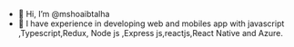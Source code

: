 - 👋 Hi, I’m @mshoaibtalha
- 👀 I have experience in developing web and mobiles app with javascript ,Typescript,Redux, Node js ,Express js,reactjs,React Native and Azure.



<!---
mshoaibtalha/mshoaibtalha is a ✨ special ✨ repository because its `README.md` (this file) appears on your GitHub profile.
You can click the Preview link to take a look at your changes.
--->

